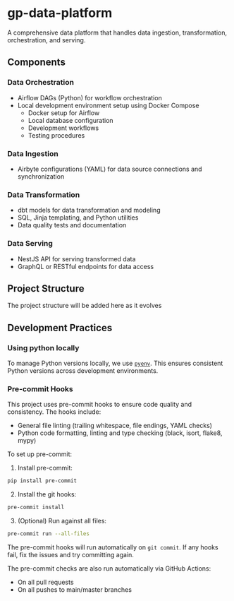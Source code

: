 # gp-data-platform

A comprehensive data platform that handles data ingestion, transformation, orchestration, and serving.

## Components

### Data Orchestration
- Airflow DAGs (Python) for workflow orchestration
- Local development environment setup using Docker Compose
    - Docker setup for Airflow
    - Local database configuration
    - Development workflows
    - Testing procedures

### Data Ingestion
- Airbyte configurations (YAML) for data source connections and synchronization

### Data Transformation
- dbt models for data transformation and modeling
- SQL, Jinja templating, and Python utilities
- Data quality tests and documentation

### Data Serving
- NestJS API for serving transformed data
- GraphQL or RESTful endpoints for data access

## Project Structure

The project structure will be added here as it evolves

## Development Practices

### Using python locally

To manage Python versions locally, we use [`pyenv`](https://github.com/pyenv/pyenv?tab=readme-ov-file#installation). This ensures consistent Python versions across development environments.


### Pre-commit Hooks

This project uses pre-commit hooks to ensure code quality and consistency. The hooks include:
- General file linting (trailing whitespace, file endings, YAML checks)
- Python code formatting, linting and type checking (black, isort, flake8, mypy)

To set up pre-commit:

1. Install pre-commit:
```bash
pip install pre-commit
```

2. Install the git hooks:
```bash
pre-commit install
```

3. (Optional) Run against all files:
```bash
pre-commit run --all-files
```

The pre-commit hooks will run automatically on `git commit`. If any hooks fail, fix the issues and try committing again.

The pre-commit checks are also run automatically via GitHub Actions:
- On all pull requests
- On all pushes to main/master branches
